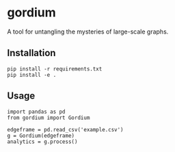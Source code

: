 # gordium
A tool for untangling the mysteries of large-scale graphs.

## Installation
```
pip install -r requirements.txt
pip install -e .
```

## Usage
```
import pandas as pd
from gordium import Gordium

edgeframe = pd.read_csv('example.csv')
g = Gordium(edgeframe)
analytics = g.process()
```

